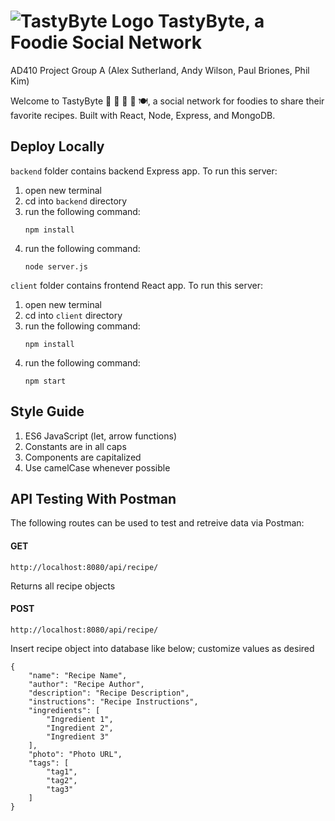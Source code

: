 # ![TastyByte Logo](https://i.imgur.com/0MMJKej.png) TastyByte, a Foodie Social Network
AD410 Project Group A (Alex Sutherland, Andy Wilson, Paul Briones, Phil Kim)

Welcome to TastyByte :cucumber: :carrot: :broccoli: :onion: :plate_with_cutlery:, a social network for foodies to share their favorite recipes. Built with React, Node, Express, and MongoDB. 

## Deploy Locally
`backend` folder contains backend Express app. To run this server:
1. open new terminal
2. cd into `backend` directory
3. run the following command:
    ```shell
    npm install
    ```
4. run the following command:
    ```shell
    node server.js
    ```

`client` folder contains frontend React app. To run this server:
1. open new terminal
2. cd into `client` directory
3. run the following command:
    ```shell
    npm install
    ```
4. run the following command:
    ```shell
    npm start
    ```
    
## Style Guide
1. ES6 JavaScript (let, arrow functions)
2. Constants are in all caps
3. Components are capitalized
4. Use camelCase whenever possible

## API Testing With Postman
The following routes can be used to test and retreive data via Postman:

#### GET
```shell
http://localhost:8080/api/recipe/
```
Returns all recipe objects 

#### POST
```shell
http://localhost:8080/api/recipe/
```
Insert recipe object into database like below; customize values as desired
```shell
{
    "name": "Recipe Name",
    "author": "Recipe Author",
    "description": "Recipe Description",
    "instructions": "Recipe Instructions",
    "ingredients": [
        "Ingredient 1",
        "Ingredient 2",
        "Ingredient 3"
    ],
    "photo": "Photo URL",
    "tags": [
        "tag1",
        "tag2",
        "tag3"
    ]
}
```